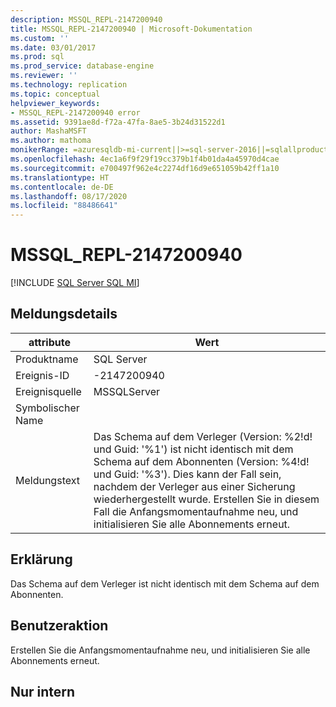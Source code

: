 ```yaml
---
description: MSSQL_REPL-2147200940
title: MSSQL_REPL-2147200940 | Microsoft-Dokumentation
ms.custom: ''
ms.date: 03/01/2017
ms.prod: sql
ms.prod_service: database-engine
ms.reviewer: ''
ms.technology: replication
ms.topic: conceptual
helpviewer_keywords:
- MSSQL_REPL-2147200940 error
ms.assetid: 9391ae8d-f72a-47fa-8ae5-3b24d31522d1
author: MashaMSFT
ms.author: mathoma
monikerRange: =azuresqldb-mi-current||>=sql-server-2016||=sqlallproducts-allversions
ms.openlocfilehash: 4ec1a6f9f29f19cc379b1f4b01da4a45970d4cae
ms.sourcegitcommit: e700497f962e4c2274df16d9e651059b42ff1a10
ms.translationtype: HT
ms.contentlocale: de-DE
ms.lasthandoff: 08/17/2020
ms.locfileid: "88486641"
---
```

# <a name="mssql_repl-2147200940"></a>MSSQL_REPL-2147200940
[!INCLUDE [SQL Server SQL MI](../../includes/applies-to-version/sql-asdbmi.md)]
    
## <a name="message-details"></a>Meldungsdetails  
  
|attribute|Wert|  
|-|-|  
|Produktname|SQL Server|  
|Ereignis-ID|-2147200940|  
|Ereignisquelle|MSSQLServer|  
|Symbolischer Name||  
|Meldungstext|Das Schema auf dem Verleger (Version: %2!d! und Guid: '%1') ist nicht identisch mit dem Schema auf dem Abonnenten (Version: %4!d! und Guid: '%3'). Dies kann der Fall sein, nachdem der Verleger aus einer Sicherung wiederhergestellt wurde. Erstellen Sie in diesem Fall die Anfangsmomentaufnahme neu, und initialisieren Sie alle Abonnements erneut.|  
  
## <a name="explanation"></a>Erklärung  
 Das Schema auf dem Verleger ist nicht identisch mit dem Schema auf dem Abonnenten.  
  
## <a name="user-action"></a>Benutzeraktion  
 Erstellen Sie die Anfangsmomentaufnahme neu, und initialisieren Sie alle Abonnements erneut.  
  
## <a name="internal-only"></a>Nur intern  
  
